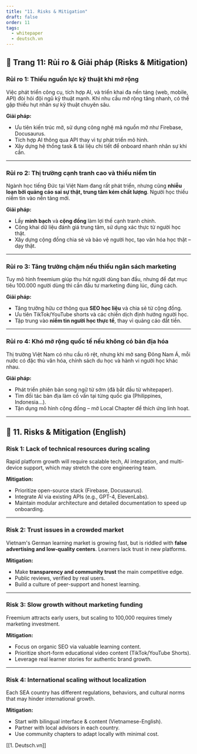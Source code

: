 ```yaml
---
title: "11. Risks & Mitigation"
draft: false
order: 11
tags:
  - whitepaper
  - deutsch.vn
---
```


## 📄 Trang 11: Rủi ro & Giải pháp (Risks & Mitigation)

### Rủi ro 1: Thiếu nguồn lực kỹ thuật khi mở rộng

Việc phát triển công cụ, tích hợp AI, và triển khai đa nền tảng (web, mobile, API) đòi hỏi đội ngũ kỹ thuật mạnh. Khi nhu cầu mở rộng tăng nhanh, có thể gặp thiếu hụt nhân sự kỹ thuật chuyên sâu.

**Giải pháp:**
- Ưu tiên kiến trúc mở, sử dụng công nghệ mã nguồn mở như Firebase, Docusaurus.
- Tích hợp AI thông qua API thay vì tự phát triển mô hình.
- Xây dựng hệ thống task & tài liệu chi tiết để onboard nhanh nhân sự khi cần.

---

### Rủi ro 2: Thị trường cạnh tranh cao và thiếu niềm tin

Ngành học tiếng Đức tại Việt Nam đang rất phát triển, nhưng cũng **nhiễu loạn bởi quảng cáo sai sự thật, trung tâm kém chất lượng**. Người học thiếu niềm tin vào nền tảng mới.

**Giải pháp:**
- Lấy **minh bạch** và **cộng đồng** làm lợi thế cạnh tranh chính.
- Công khai dữ liệu đánh giá trung tâm, sử dụng xác thực từ người học thật.
- Xây dựng cộng đồng chia sẻ và bảo vệ người học, tạo văn hóa học thật – dạy thật.

---

### Rủi ro 3: Tăng trưởng chậm nếu thiếu ngân sách marketing

Tuy mô hình freemium giúp thu hút người dùng ban đầu, nhưng để đạt mục tiêu 100.000 người dùng thì cần đầu tư marketing đúng lúc, đúng cách. 

**Giải pháp:**
- Tăng trưởng hữu cơ thông qua **SEO học liệu** và chia sẻ từ cộng đồng.
- Ưu tiên TikTok/YouTube shorts và các chiến dịch định hướng người học.
- Tập trung vào **niềm tin người học thực tế**, thay vì quảng cáo đắt tiền.

---

### Rủi ro 4: Khó mở rộng quốc tế nếu không có bản địa hóa

Thị trường Việt Nam có nhu cầu rõ rệt, nhưng khi mở sang Đông Nam Á, mỗi nước có đặc thù văn hóa, chính sách du học và hành vi người học khác nhau.

**Giải pháp:**
- Phát triển phiên bản song ngữ từ sớm (đã bắt đầu từ whitepaper).
- Tìm đối tác bản địa làm cố vấn tại từng quốc gia (Philippines, Indonesia...).
- Tận dụng mô hình cộng đồng – mở Local Chapter để thích ứng linh hoạt.

---

## 📄 11. Risks & Mitigation (English)

### Risk 1: Lack of technical resources during scaling

Rapid platform growth will require scalable tech, AI integration, and multi-device support, which may stretch the core engineering team.

**Mitigation:**
- Prioritize open-source stack (Firebase, Docusaurus).
- Integrate AI via existing APIs (e.g., GPT-4, ElevenLabs).
- Maintain modular architecture and detailed documentation to speed up onboarding.

---

### Risk 2: Trust issues in a crowded market

Vietnam's German learning market is growing fast, but is riddled with **false advertising and low-quality centers**. Learners lack trust in new platforms.

**Mitigation:**
- Make **transparency and community trust** the main competitive edge.
- Public reviews, verified by real users.
- Build a culture of peer-support and honest learning.

---

### Risk 3: Slow growth without marketing funding

Freemium attracts early users, but scaling to 100,000 requires timely marketing investment.

**Mitigation:**
- Focus on organic SEO via valuable learning content.
- Prioritize short-form educational video content (TikTok/YouTube Shorts).
- Leverage real learner stories for authentic brand growth.

---

### Risk 4: International scaling without localization

Each SEA country has different regulations, behaviors, and cultural norms that may hinder international growth.

**Mitigation:**
- Start with bilingual interface & content (Vietnamese-English).
- Partner with local advisors in each country.
- Use community chapters to adapt locally with minimal cost.

[[1. Deutsch.vn]]
